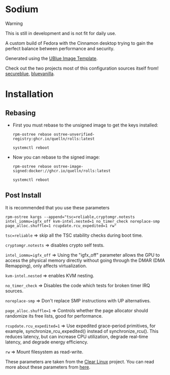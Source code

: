 # Sodium 
> [!WARNING]  
> This is still in development and is not fit for daily use.
> 
A custom build of Fedora with the Cinnamon desktop trying to gain the perfect balance between performance and security.

Generated using the [UBlue Image Template](https://github.com/ublue-os/image-template).

Check out the two projects most of this  configuration sources itself from!
[secureblue](https://github.com/secureblue/secureblue), [bluevanilla](https://github.com/aguslr/bluevanilla).


# Installation

## Rebasing

- First you must rebase to the unsigned image to get the keys installed:
  
  ```rpm-ostree rebase ostree-unverified-registry:ghcr.io/quelln/rolls:latest```

  ```systemctl reboot```

- Now you can rebase to the signed image:

  ```rpm-ostree rebase ostree-image-signed:docker://ghcr.io/quelln/rolls:latest```

  ```systemctl reboot```

## Post Install
It is recommended that you use these parameters
  
  ```rpm-ostree kargs --append="tsc=reliable,cryptomgr.notests intel_iommu=igfx_off kvm-intel.nested=1 no_timer_check noreplace-smp page_alloc.shuffle=1 rcupdate.rcu_expedited=1 rw"```
 
  `tsc=reliable` => skip all the TSC stability checks during boot time.
  
  `cryptomgr.notests` => disables crypto self tests.
  
  `intel_iommu=igfx_off` => Using the "igfx_off" parameter allows the GPU to access the physical memory directly without going through the DMAR (DMA Remapping), only affects virtualization.
  
  `kvm-intel.nested` => enables KVM nesting.
  
  `no_timer_check` => Disables the code which tests for broken timer IRQ sources.
  
  `noreplace-smp` => Don't replace SMP instructions with UP alternatives.
  
  `page_alloc.shuffle=1` => Controls whether the page allocator should randomize  its free lists, good for performance.
  
  `rcupdate.rcu_expedited=1` =>  Use expedited grace-period primitives, for example, synchronize_rcu_expedited() instead of synchronize_rcu().  This reduces latency, but can increase CPU utilization, degrade real-time latency, and degrade energy efficiency.
  
  `rw` => Mount filesystem as read-write.

These parameters are taken from the [Clear Linux](https://www.clearlinux.org/) project.
You can read more about these parameters from [here](https://www.kernel.org/doc/html/v6.1/admin-guide/kernel-parameters.html).
